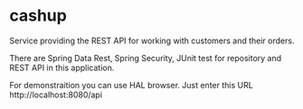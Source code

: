 # cashup
Service providing the REST API for working with customers and their orders.

There are Spring Data Rest, Spring Security, JUnit test for repository and REST API in this application.

For demonstraition you can use HAL browser. 
Just enter this URL http://localhost:8080/api

